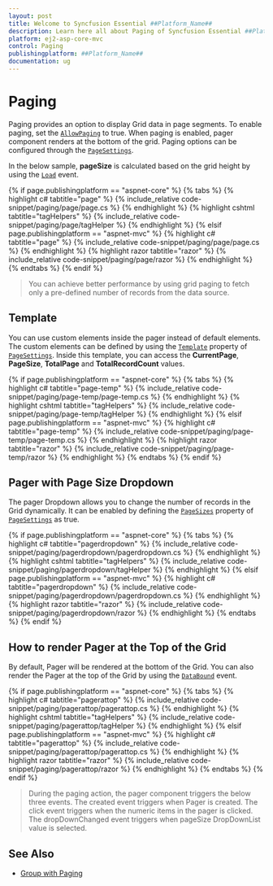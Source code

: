 ```yaml
---
layout: post
title: Welcome to Syncfusion Essential ##Platform_Name##
description: Learn here all about Paging of Syncfusion Essential ##Platform_Name## widgets based on HTML5 and jQuery.
platform: ej2-asp-core-mvc
control: Paging
publishingplatform: ##Platform_Name##
documentation: ug
---
```



# Paging

Paging provides an option to display Grid data in page segments. To enable paging, set the [`AllowPaging`](https://help.syncfusion.com/cr/aspnetcore-js2/Syncfusion.EJ2.Grids.Grid.html#Syncfusion_EJ2_Grids_Grid_AllowPaging) to true. When paging is enabled, pager component renders at the bottom of the grid.
Paging options can be configured through the [`PageSettings`](https://help.syncfusion.com/cr/aspnetcore-js2/Syncfusion.EJ2.Grids.GridPageSettings.html).

In the below sample, **pageSize** is calculated based on the grid height by using the [`Load`](https://help.syncfusion.com/cr/aspnetcore-js2/Syncfusion.EJ2.Grids.Grid.html#Syncfusion_EJ2_Grids_Grid_Load) event.

{% if page.publishingplatform == "aspnet-core" %}
{% tabs %}
{% highlight c# tabtitle="page" %}
{% include_relative code-snippet/paging/page/page.cs %}
{% endhighlight %}
{% highlight cshtml tabtitle="tagHelpers" %}
{% include_relative code-snippet/paging/page/tagHelper %}
{% endhighlight %}
{% elsif page.publishingplatform == "aspnet-mvc" %}
{% highlight c# tabtitle="page" %}
{% include_relative code-snippet/paging/page/page.cs %}
{% endhighlight %}
{% highlight razor tabtitle="razor" %}
{% include_relative code-snippet/paging/page/razor %}
{% endhighlight %}
{% endtabs %}
{% endif %}



> You can achieve better performance by using grid paging to fetch only a pre-defined number of records from the data source.

## Template

You can use custom elements inside the pager instead of default elements.
The custom elements can be defined by using the [`Template`](https://help.syncfusion.com/cr/aspnetcore-js2/Syncfusion.EJ2.Grids.GridPageSettings.html#Syncfusion_EJ2_Grids_GridPageSettings_Template) property of [`PageSettings`](https://help.syncfusion.com/cr/aspnetcore-js2/Syncfusion.EJ2.Grids.GridPageSettings.html).
Inside this template, you can access the **CurrentPage**, **PageSize**, **TotalPage** and **TotalRecordCount** values.

{% if page.publishingplatform == "aspnet-core" %}
{% tabs %}
{% highlight c# tabtitle="page-temp" %}
{% include_relative code-snippet/paging/page-temp/page-temp.cs %}
{% endhighlight %}
{% highlight cshtml tabtitle="tagHelpers" %}
{% include_relative code-snippet/paging/page-temp/tagHelper %}
{% endhighlight %}
{% elsif page.publishingplatform == "aspnet-mvc" %}
{% highlight c# tabtitle="page-temp" %}
{% include_relative code-snippet/paging/page-temp/page-temp.cs %}
{% endhighlight %}
{% highlight razor tabtitle="razor" %}
{% include_relative code-snippet/paging/page-temp/razor %}
{% endhighlight %}
{% endtabs %}
{% endif %}



## Pager with Page Size Dropdown

The pager Dropdown allows you to change the number of records in the Grid dynamically. It can be enabled by defining the [`PageSizes`](https://help.syncfusion.com/cr/aspnetcore-js2/Syncfusion.EJ2.Grids.GridPageSettings.html#Syncfusion_EJ2_Grids_GridPageSettings_PageSizes) property of [`PageSettings`](https://help.syncfusion.com/cr/aspnetcore-js2/Syncfusion.EJ2.Grids.GridPageSettings.html) as true.

{% if page.publishingplatform == "aspnet-core" %}
{% tabs %}
{% highlight c# tabtitle="pagerdropdown" %}
{% include_relative code-snippet/paging/pagerdropdown/pagerdropdown.cs %}
{% endhighlight %}
{% highlight cshtml tabtitle="tagHelpers" %}
{% include_relative code-snippet/paging/pagerdropdown/tagHelper %}
{% endhighlight %}
{% elsif page.publishingplatform == "aspnet-mvc" %}
{% highlight c# tabtitle="pagerdropdown" %}
{% include_relative code-snippet/paging/pagerdropdown/pagerdropdown.cs %}
{% endhighlight %}
{% highlight razor tabtitle="razor" %}
{% include_relative code-snippet/paging/pagerdropdown/razor %}
{% endhighlight %}
{% endtabs %}
{% endif %}



## How to render Pager at the Top of the Grid

By default, Pager will be rendered at the bottom of the Grid. You can also render the Pager at the top of the Grid by using the [`DataBound`](https://help.syncfusion.com/cr/aspnetcore-js2/Syncfusion.EJ2.Grids.Grid.html#Syncfusion_EJ2_Grids_Grid_DataBound) event.

{% if page.publishingplatform == "aspnet-core" %}
{% tabs %}
{% highlight c# tabtitle="pagerattop" %}
{% include_relative code-snippet/paging/pagerattop/pagerattop.cs %}
{% endhighlight %}
{% highlight cshtml tabtitle="tagHelpers" %}
{% include_relative code-snippet/paging/pagerattop/tagHelper %}
{% endhighlight %}
{% elsif page.publishingplatform == "aspnet-mvc" %}
{% highlight c# tabtitle="pagerattop" %}
{% include_relative code-snippet/paging/pagerattop/pagerattop.cs %}
{% endhighlight %}
{% highlight razor tabtitle="razor" %}
{% include_relative code-snippet/paging/pagerattop/razor %}
{% endhighlight %}
{% endtabs %}
{% endif %}



> During the paging action, the pager component triggers the below three events.
> The created event triggers when Pager is created.
> The click event triggers when the numeric items in the pager is clicked.
> The dropDownChanged event triggers when pageSize DropDownList value is selected.

## See Also

* [Group with Paging](./grouping##group-with-paging)
